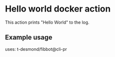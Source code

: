 # Hello world docker action

This action prints "Hello World" to the log.

## Example usage

uses: t-desmond/fibbot@cli-pr
